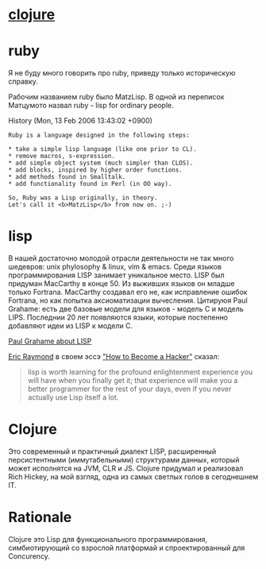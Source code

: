# [clojure](http://niquola.github.io/clojure-2014-slides)


# ruby 

Я не буду много говорить про ruby, приведу только историческую справку.

Рабочим названием ruby было MatzLisp. В одной из переписок Матцумото
назвал ruby - lisp for ordinary people.

History (Mon, 13 Feb 2006 13:43:02 +0900)

```
Ruby is a language designed in the following steps:

* take a simple lisp language (like one prior to CL).
* remove macros, s-expression.
* add simple object system (much simpler than CLOS).
* add blocks, inspired by higher order functions.
* add methods found in Smalltalk.
* add functionality found in Perl (in OO way).

So, Ruby was a Lisp originally, in theory.
Let's call it <b>MatzLisp</b> from now on. ;-)

```

# lisp

В нашей достаточно молодой отрасли деятельности не так много шедевров:
unix phylosophy & linux, vim & emacs. 
Среди языков программирования LISP занимает уникальное место.
LISP был придуман MacCarthy в конце 50. Из выживших языков он младше только Fortrana.
MacCarthy создавал его не, как исправление ошибок Fortrana, 
но как попытка аксиоматизации вычесления.
Цитируюя  Paul Grahame: есть две базовые модели для языков - модель C  и модель LIPS.
Последнии 20 лет появляются языки, которые постепенно добавляют идеи из LISP к модели C.

[Paul Grahame about LISP](http://www.paulgraham.com/lisp.html)


[Eric Raymond](http://ru.wikipedia.org/wiki/%D0%A0%D1%8D%D0%B9%D0%BC%D0%BE%D0%BD%D0%B4,_%D0%AD%D1%80%D0%B8%D0%BA) в своем эссэ ["How to Become a Hacker"](http://www.catb.org/esr/faqs/hacker-howto.html) сказал:

> lisp is worth learning for the profound enlightenment experience 
> you will have when you finally get it; that experience 
> will make you a better programmer for the rest of your days, 
> even if you never actually use Lisp itself a lot.


# Clojure

Это современный и практичный диалект LISP, расширенный персистентными (иммутабельными) структурами данных, 
который может исполнятся на JVM, CLR и JS. 
Clojure придумал и реализовал Rich Hickey, на мой взгляд, одна из самых светлых голов в сегоднешнем IT.


# Rationale

Clojure это Lisp для функционального программирования, 
симбиотирующий со взрослой платформай и спроектированный
для Concurency.




